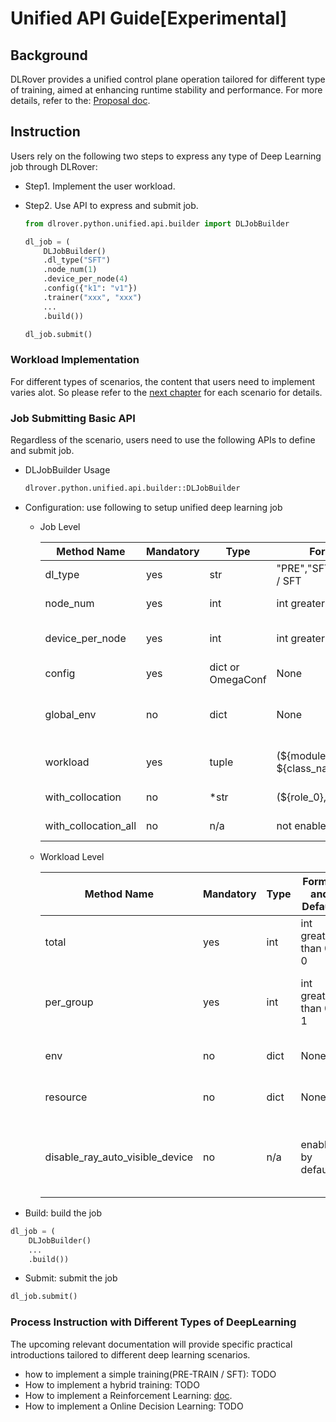 # Unified API Guide[Experimental]

## Background

DLRover provides a unified control plane operation tailored for different type
of training, aimed at enhancing runtime stability and performance.
For more details, refer to the: [Proposal doc](../design/unified-mpmd-control-proposal).

## Instruction

Users rely on the following two steps to express any type of Deep Learning job
through DLRover:

- Step1. Implement the user workload.

- Step2. Use API to express and submit job.

    ```python
    from dlrover.python.unified.api.builder import DLJobBuilder
    
    dl_job = (
        DLJobBuilder()
        .dl_type("SFT")
        .node_num(1)
        .device_per_node(4)
        .config({"k1": "v1"})
        .trainer("xxx", "xxx")
        ...
        .build())
    
    dl_job.submit()
    ```

### Workload Implementation

For different types of scenarios, the content that users need to implement
varies alot. So please refer to the [next chapter](#process-instruction-with-different-types-of-deeplearning)
for each scenario for details.

### Job Submitting Basic API

Regardless of the scenario, users need to use the following APIs to define and
submit job.  

- DLJobBuilder Usage

    ```python
    dlrover.python.unified.api.builder::DLJobBuilder
    ```

- Configuration: use following to setup unified deep learning job

  - Job Level

      | Method Name          | Mandatory | Type              | Format and Default                     | Description                                |
      |----------------------|-----------|-------------------|----------------------------------------|--------------------------------------------|
      | dl_type              | yes       | str               | "PRE","SFT","RL","MULTIMODAL" / SFT    | deep learning type                         |
      | node_num             | yes       | int               | int greater than 0 / 0                 | how many nodes                             |
      | device_per_node      | yes       | int               | int greater than 0 / 0                 | how many devices per node                  |
      | config               | yes       | dict or OmegaConf | None                                   | training configuration                     |
      | global_env           | no        | dict              | None                                   | global envs, can be override by roles' env |
      | workload             | yes       | tuple             | (${module_name}, ${class_name}) / None | setup workload info                        |
      | with_collocation     | no        | *str              | (${role_0}, ${role_1} ...) / n/a       | roles need to be collcated                 |
      | with_collocation_all | no        | n/a               | not enabled by default                 | collocate all roles                        |

  - Workload Level

      | Method Name                     | Mandatory  | Type | Format and Default     | Description                                                |
      |---------------------------------|------------|------|------------------------|------------------------------------------------------------|
      | total                           | yes        | int  | int greater than 0 / 0 | instances number for current(role) workload                |
      | per_group                       | yes        | int  | int greater than 0 / 1 | per group instances number for current(role) workload      |
      | env                             | no         | dict | None                   | envs for current(role) workload                            |
      | resource                        | no         | dict | None                   | resource for current(role) workload                        |
      | disable_ray_auto_visible_device | no         | n/a  | enabled by default     | whether to disable Ray's device visibility auto-assignment |

- Build: build the job

```python
dl_job = (
    DLJobBuilder()
    ...
    .build())
```

- Submit: submit the job

```python
dl_job.submit()
```

### Process Instruction with Different Types of DeepLearning

The upcoming relevant documentation will provide specific practical
introductions tailored to different deep learning scenarios.  

- how to implement a simple training(PRE-TRAIN / SFT): TODO
- How to implement a hybrid training: TODO
- How to implement a Reinforcement Learning: [doc](./unified_rl_integration_guide.md).
- How to implement a Online Decision Learning: TODO
